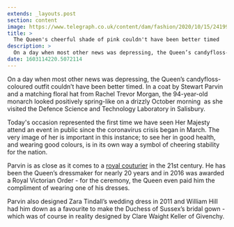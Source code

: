 ```yaml
--- 
extends: _layouts.post 
section: content 
image: https://www.telegraph.co.uk/content/dam/fashion/2020/10/15/241999877_AFP-Pool-xlarge_trans_NvBQzQNjv4BqT1yghX8zbx7fxQBY89c64YDHpa6huci2hYpxlmKqeZQ.jpg?imwidth=1200 
title: > 
  The Queen's cheerful shade of pink couldn't have been better timed 
description: > 
  On a day when most other news was depressing, the Queen’s candyfloss-coloured outfit couldn’t have been better timed.Today's occasion represented the first time we have seen Her Majesty attend an event in public since the coronavirus crisis began in March.The very image of her is important in this instance; to see her in good health, and wearing good colours, is in its own way a symbol of cheering stability for the nation.Parvin is as close as it comes to a royal couturier in the 21st century.Parvin also designed Zara Tindall’s wedding dress in 2011 and William Hill had him down as a favourite to make the Duchess of Sussex’s bridal gown - which was of course in reality designed by Clare Waight Keller of Givenchy. 
date: 1603114220.5072114 
--- 
```

<div><p>On a day when most other news was depressing, the Queen&#8217;s candyfloss-coloured outfit couldn&#8217;t have been better timed. In a coat by Stewart Parvin and a matching floral hat from Rachel Trevor Morgan, the 94-year-old monarch looked positively spring-like on a drizzly October morning&#160; as she visited the Defence Science and Technology Laboratory in Salisbury.&#160;</p>
<p>Today's occasion represented the first time we have seen Her Majesty attend an event in public since the coronavirus crisis began in March. The very image of her is important in this instance; to see her in good health, and wearing good colours, is in its own way a symbol of cheering stability for the nation.</p>
<p>Parvin is as close as it comes to a <a href="https://www.telegraph.co.uk/fashion/style/vest-top-proves-duchess-sussex-stepping-back-strict-royal-dress/">royal couturier</a> in the 21st century. He has been the Queen&#8217;s dressmaker for nearly 20 years and in 2016 was awarded a Royal Victorian Order - for the ceremony, the Queen even paid him the compliment of wearing one of his dresses.</p>
<p>Parvin also designed Zara Tindall&#8217;s wedding dress in 2011 and William Hill had him down as a favourite to make the Duchess of Sussex&#8217;s bridal gown - which was of course in reality designed by Clare Waight Keller of Givenchy.&#160;</p>
</div>
